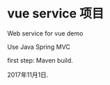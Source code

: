 ﻿# vue service 项目

 Web service for vue demo

Use Java Spring MVC

first step: Maven build.  

2017年11月1日.

